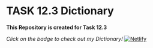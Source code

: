 # TASK 12.3 Dictionary

**This Repository is created for Task 12.3**

*Click on the badge to check out my Dictionary!* [![Netlify](https://img.shields.io/badge/netlify-%23000000.svg?style=for-the-badge&logo=netlify&logoColor=#00C7B7)](promise-dictionary-task-12-3.netlify.app)